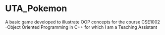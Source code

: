 # UTA_Pokemon
A basic game developed to illustrate OOP concepts for the course CSE1002 -Object Oriented Programming in C++ for which I am a Teaching Assistant
